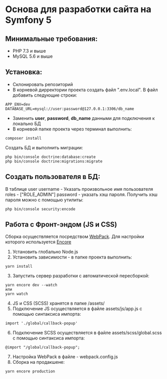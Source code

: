 # Основа для разработки сайта на Symfony 5
## Минимальные требования:
- PHP 7.3  и выше
- MySQL 5.6 и выше

## Установка:

- Склонировать репозиторий
- В корневой дирректории проекта создать файл ".env.local". В файл добавить следующие строки:
```
APP_ENV=dev
DATABASE_URL=mysql://user:password@127.0.0.1:3306/db_name
```
- Заменить **user**, **password**, **db_name** данными для подключения к локально БД
- В корневой папке проекта через терминал выполнить:
```
composer install
```
Создать БД и выполнить миграции:
```
php bin/console doctrine:database:create
php bin/console doctrine:migrations:migrate
```
## Создать пользователя в БД:
В таблице user
username - Указать произвольное имя пользователя
roles - ["ROLE_ADMIN"]
password - указать хэш пароля.
Получить хэш пароля можно с помощью утилиты:
```
php bin/console security:encode
```
## Работа с Фронт-эндом (JS и CSS)
Сборка осуществляется посредством [WebPack](https://webpack.js.org/). Для настройки которого используется [Encore](https://symfony.com/doc/current/frontend.html)
1. Установить глобально Node.js
2. Установить зависимости - в папке проекта выполнить:
```
yarn install
```
3. Запустить сервер разработки с автоматической пересборкой:
```
yarn encore dev --watch
или
yarn watch
```
4. JS и CSS (SCSS) хранятся в папке /assets/
5. Подключение JS осуществляется в файле assets/js/app.js с помощью синтаксиса импорта:
```
import './global/callback-popup'
```
6. Подключение SCSS осуществляется в файле assets/scss/global.scss с помощью синтаксиса импорта:
```
@import "/global/callback-popup";
```
7. Настройка WebPack в файле - webpack.config.js
8. Сборка на продакшене:
```
yarn encore production
```
